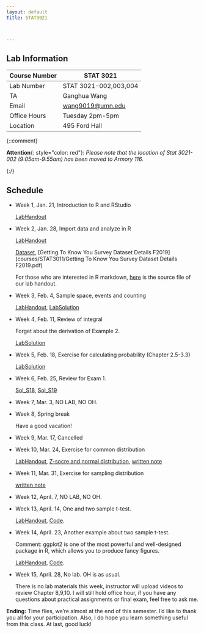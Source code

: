 ```yaml
---
layout: default
Title: STAT3021



---
```



## Lab Information

| Course Number | STAT 3021             |
| ------------- | --------------------- |
| Lab Number    | STAT 3021-002,003,004 |
| TA            | Ganghua Wang          |
| Email         | wang9019@umn.edu      |
| Office Hours  | Tuesday 2pm-5pm <br/> |
| Location      | 495 Ford Hall         |

{::comment}

**Attention**{: style="color: red"}: *Please note that the location of Stat 3021-002 (9:05am-9:55am) has been moved to Armory 116.* 

{:/}

<!-- ## Announcement

Well, according to recent updates on COVID-19, as you’ve already known, all classes are turned to on-line instructions. Here are the instructions for Lab and office hours for the remaining semester.

1. Lab and office hours will be held during the original time through ZOOM. You can log in to ZOOM at [umn.zoom.us](http://umn.zoom.us/) and download the APP if needed. The link to the meeting room is [https://umn.zoom.us/j/187830689](https://www.google.com/url?q=https%3A%2F%2Fumn.zoom.us%2Fj%2F187830689). Meeting ID: 187 830 689. 

   You can click on the icon below to add this event to your Google calendar.

   [![img](https://www.google.com/calendar/images/ext/gc_button1_en.gif)](https://calendar.google.com/event?action=TEMPLATE&tmeid=amJycDRqdWN1ZGRtYTh1Y21nYmZodXFtZjhfMjAyMDAzMjRUMTQwMDAwWiB3YW5nOTAxOUB1bW4uZWR1&tmsrc=wang9019%40umn.edu&scp=ALL)

2. For office hours, you can join the same meeting room above and unmute yourself to ask questions. You can also share your screen and write down anything you want to show me. Please wait if others are asking questions.

3. Feel free to join any lab section and ask questions at any time. Here are some **Online etiquette:**

   - Use headphones if possible. Mute yourself (unless you are talking). 
   - Don’t interrupt when another student is talking.
   - When something weird happens on the screen, or the sound stops, speak up or send a chat message in Zoom. My screen layout is somewhat different from the participants' screen.

4. If you have any questions, like you’re unfamiliar with ZOOM, don’t hesitate to reach out.

5. At last, stay healthy, take care of yourselves. -->



## Schedule

- Week 1, Jan. 21, Introduction to R and RStudio

  [LabHandout](courses/STAT3021/LabHandout_Week1.pdf)

- Week 2, Jan. 28, Import data and analyze in R

  [LabHandout](courses/STAT3021/Lab2_3021_S20.pdf) 
  
  [Dataset](courses/STAT3011/SurveyFall2019.csv), [Getting To Know You Survey Dataset Details F2019](courses/STAT3011/Getting To Know You Survey Dataset Details F2019.pdf)
  
  For those who are interested in R markdown, [here](courses/STAT3021/Lab2_3021_S20.rmd) is the source file of our lab handout. 
  
- Week 3, Feb. 4, Sample space, events and counting

  [LabHandout](courses/STAT3021/LabHandout3_3021_S19.pdf), [LabSolution](courses/STAT3021/Lab3_Sol.pdf)
  
- Week 4, Feb. 11, Review of integral

  Forget about the derivation of Example 2.
  
  [LabSolution](courses/STAT3021/Lab4_3021.pdf)

- Week 5, Feb. 18, Exercise for calculating probability (Chapter 2.5-3.3)

  [LabSolution](courses/STAT3021/LabWeek5Sol_3021_S20.pdf)

- Week 6, Feb. 25, Review for Exam 1. 

  [Sol_S18](courses/STAT3021/MidTermExamSol_3021_S18.pdf), [Sol_S19](courses/STAT3021/Exam1Sol_3021_S19.pdf)

- Week 7, Mar. 3, NO LAB, NO OH.

- Week 8, Spring break

  Have a good vacation!

- Week 9, Mar. 17, Cancelled

- Week 10, Mar. 24, Exercise for common distribution

  [LabHandout](courses/STAT3021/note7.pdf), [Z-socre and normal distribution](courses/STAT3011/notes5.pdf), [written note](courses/STAT3021/week10.jpeg)

- Week 11, Mar. 31, Exercise for sampling distribution

  [written note](courses/STAT3021/note8.pdf)
  
- Week 12, April. 7, NO LAB, NO OH.

- Week 13, April. 14, One and two sample t-test.

  [LabHandout](courses/STAT3021/LabHandoutWeek12Solution_3021_S20.pdf), [Code](courses/STAT3021/lab12.Rmd).

- Week 14, April. 23, Another example about two sample t-test.

  Comment: ggplot2 is one of the most powerful and well-designed package in R, which allows you to produce fancy figures.
  
  [LabHandout](courses/STAT3021/Lab13Rcommands_3021_HypTest.pdf), [Code](courses/STAT3021/lab13.Rmd).

- Week 15, April. 28, No lab. OH is as usual.

  There is no lab materials this week, instructor will upload videos to review Chapter 8,9,10. I will still hold office hour, if you have any questions about practical assignments or final exam, feel free to ask me. 
  
  
  

**Ending:** Time flies, we’re almost at the end of this semester. I’d like to thank you all for your participation. Also, I do hope you learn something useful from this class. At last, good luck!

